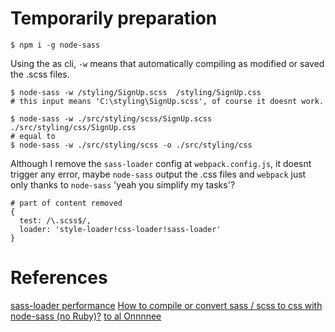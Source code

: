 
# Temporarily preparation 

```shell
$ npm i -g node-sass
```
Using the as cli, `-w` means that automatically compiling as modified or saved the .scss files.
```shell
$ node-sass -w /styling/SignUp.scss  /styling/SignUp.css
# this input means 'C:\styling\SignUp.scss', of course it doesnt work.
```
```shell
$ node-sass -w ./src/styling/scss/SignUp.scss  ./src/styling/css/SignUp.css
# equal to
$ node-sass -w ./src/styling/scss -o ./src/styling/css
```

Although I remove the `sass-loader` config at `webpack.config.js`, it doesnt trigger any error, maybe `node-sass` output the .css files and `webpack` just only thanks to `node-sass` 'yeah you simplify my tasks'?
```shell
# part of content removed
{
  test: /\.scss$/,
  loader: 'style-loader!css-loader!sass-loader'
}
```

# References
[sass-loader performance](https://github.com/webpack-contrib/sass-loader/issues/296)
[How to compile or convert sass / scss to css with node-sass (no Ruby)?](https://stackoverflow.com/questions/31448114/how-to-compile-or-convert-sass-scss-to-css-with-node-sass-no-ruby)
[to al Onnnnee](https://stackoverflow.com/questions/13025865/sass-compass-compile-all-css-file-to-one)

